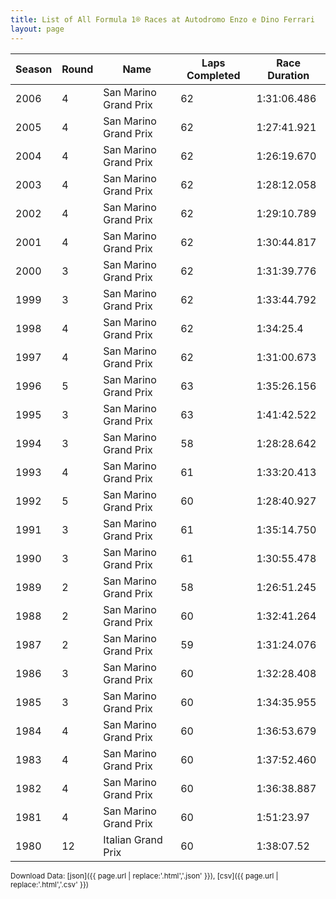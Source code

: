 ```yaml
---
title: List of All Formula 1® Races at Autodromo Enzo e Dino Ferrari
layout: page
---
```


| Season | Round | Name | Laps Completed | Race Duration |
|--|--|--|--|--|
| 2006 | 4 | San Marino Grand Prix | 62 | 1:31:06.486 |
| 2005 | 4 | San Marino Grand Prix | 62 | 1:27:41.921 |
| 2004 | 4 | San Marino Grand Prix | 62 | 1:26:19.670 |
| 2003 | 4 | San Marino Grand Prix | 62 | 1:28:12.058 |
| 2002 | 4 | San Marino Grand Prix | 62 | 1:29:10.789 |
| 2001 | 4 | San Marino Grand Prix | 62 | 1:30:44.817 |
| 2000 | 3 | San Marino Grand Prix | 62 | 1:31:39.776 |
| 1999 | 3 | San Marino Grand Prix | 62 | 1:33:44.792 |
| 1998 | 4 | San Marino Grand Prix | 62 | 1:34:25.4 |
| 1997 | 4 | San Marino Grand Prix | 62 | 1:31:00.673 |
| 1996 | 5 | San Marino Grand Prix | 63 | 1:35:26.156 |
| 1995 | 3 | San Marino Grand Prix | 63 | 1:41:42.522 |
| 1994 | 3 | San Marino Grand Prix | 58 | 1:28:28.642 |
| 1993 | 4 | San Marino Grand Prix | 61 | 1:33:20.413 |
| 1992 | 5 | San Marino Grand Prix | 60 | 1:28:40.927 |
| 1991 | 3 | San Marino Grand Prix | 61 | 1:35:14.750 |
| 1990 | 3 | San Marino Grand Prix | 61 | 1:30:55.478 |
| 1989 | 2 | San Marino Grand Prix | 58 | 1:26:51.245 |
| 1988 | 2 | San Marino Grand Prix | 60 | 1:32:41.264 |
| 1987 | 2 | San Marino Grand Prix | 59 | 1:31:24.076 |
| 1986 | 3 | San Marino Grand Prix | 60 | 1:32:28.408 |
| 1985 | 3 | San Marino Grand Prix | 60 | 1:34:35.955 |
| 1984 | 4 | San Marino Grand Prix | 60 | 1:36:53.679 |
| 1983 | 4 | San Marino Grand Prix | 60 | 1:37:52.460 |
| 1982 | 4 | San Marino Grand Prix | 60 | 1:36:38.887 |
| 1981 | 4 | San Marino Grand Prix | 60 | 1:51:23.97 |
| 1980 | 12 | Italian Grand Prix | 60 | 1:38:07.52 |

<small>Download Data: [json]({{ page.url | replace:'.html','.json' }}), [csv]({{ page.url | replace:'.html','.csv' }})</small>
